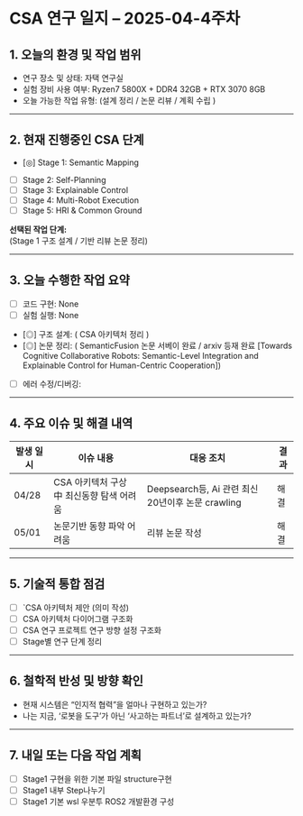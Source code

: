 # CSA 연구 일지 – 2025-04-4주차

## 1. 오늘의 환경 및 작업 범위
- 연구 장소 및 상태: 자택 연구실
- 실험 장비 사용 여부: Ryzen7 5800X + DDR4 32GB + RTX 3070 8GB
- 오늘 가능한 작업 유형: (설계 정리 / 논문 리뷰 / 계획 수립 )

---

## 2. 현재 진행중인 CSA 단계
- [◎] Stage 1: Semantic Mapping
- [ ] Stage 2: Self-Planning
- [ ] Stage 3: Explainable Control
- [ ] Stage 4: Multi-Robot Execution
- [ ] Stage 5: HRI & Common Ground

**선택된 작업 단계:**  
(Stage 1 구조 설계 / 기반 리뷰 논문 정리)

---

## 3. 오늘 수행한 작업 요약
- [ ] 코드 구현: None
- [ ] 실험 실행: None
- [◎] 구조 설계: ( CSA 아키텍처 정리 )
- [◎] 논문 정리: ( SemanticFusion 논문 서베이 완료 / arxiv 등재 완료 [Towards Cognitive Collaborative Robots: Semantic-Level Integration and Explainable Control for Human-Centric Cooperation])
- [ ] 에러 수정/디버깅:

---

## 4. 주요 이슈 및 해결 내역

| 발생 일시 | 이슈 내용 | 대응 조치 | 결과 |
|-----------|-----------|-----------|------|
| 04/28     | CSA 아키텍처 구상 中 최신동향 탐색 어려움 | Deepsearch등, Ai 관련 최신 20년이후 논문 crawling | 해결 |
| 05/01     | 논문기반 동향 파악 어려움 | 리뷰 논문 작성 | 해결 |


---

## 5. 기술적 통합 점검
- [ ] `CSA 아키텍처 제안 (의미 작성)
- [ ] CSA 아키텍처 다이어그램 구조화
- [ ] CSA 연구 프로젝트 연구 방향 설정 구조화
- [ ] Stage별 연구 단계 정리
---

## 6. 철학적 반성 및 방향 확인
- 현재 시스템은 “인지적 협력”을 얼마나 구현하고 있는가?
- 나는 지금, ‘로봇을 도구’가 아닌 ‘사고하는 파트너’로 설계하고 있는가?

---

## 7. 내일 또는 다음 작업 계획
- [ ] Stage1 구현을 위한 기본 파일 structure구현
- [ ] Stage1 내부 Step나누기
- [ ] Stage1 기본 wsl 우분투 ROS2 개발환경 구성
